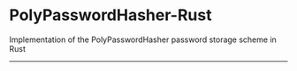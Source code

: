 # PolyPasswordHasher-Rust

Implementation of the PolyPasswordHasher password storage scheme in Rust

--- 

